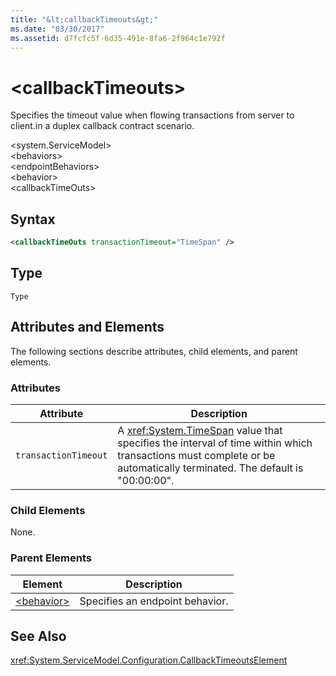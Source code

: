 ```yaml
---
title: "&lt;callbackTimeouts&gt;"
ms.date: "03/30/2017"
ms.assetid: d7fcfc5f-6d35-491e-8fa6-2f964c1e792f
---
```

# &lt;callbackTimeouts&gt;
Specifies the timeout value when flowing transactions from server to client.in a duplex callback contract scenario.  

 \<system.ServiceModel>  
\<behaviors>  
\<endpointBehaviors>  
\<behavior>  
\<callbackTimeOuts>  

## Syntax  

```xml  
<callbackTimeOuts transactionTimeout="TimeSpan" />  
```  

## Type  
 `Type`  

## Attributes and Elements  
 The following sections describe attributes, child elements, and parent elements.  

### Attributes  


|Attribute|Description|  
|---------------|-----------------|  
|`transactionTimeout`|A <xref:System.TimeSpan> value that specifies the interval of time within which transactions must complete or be automatically terminated. The default is "00:00:00".|  

### Child Elements  
 None.  

### Parent Elements  


|Element|Description|  
|-------------|-----------------|  
|[\<behavior>](../../../../../docs/framework/configure-apps/file-schema/wcf/behavior-of-endpointbehaviors.md)|Specifies an endpoint behavior.|  

## See Also  
 <xref:System.ServiceModel.Configuration.CallbackTimeoutsElement>
